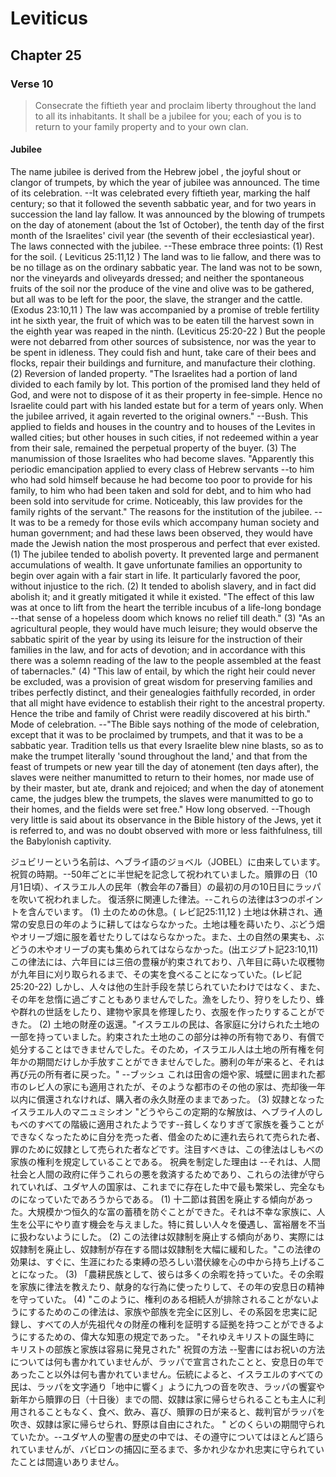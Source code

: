 # Leviticus

## Chapter 25

### Verse 10

> Consecrate the fiftieth year and proclaim liberty throughout the land to all its inhabitants. It shall be a jubilee for you; each of you is to return to your family property and to your own clan.

#### Jubilee

The name jubilee is derived from the Hebrew jobel , the joyful shout or clangor of trumpets, by which the year of jubilee was announced.
The time of its celebration. --It was celebrated every fiftieth year, marking the half century; so that it followed the seventh sabbatic year, and for two years in succession the land lay fallow. It was announced by the blowing of trumpets on the day of atonement (about the 1st of October), the tenth day of the first month of the Israelites' civil year (the seventh of their ecclesiastical year).
The laws connected with the jubilee. --These embrace three points:
(1) Rest for the soil. ( Leviticus 25:11,12 ) The land was to lie fallow, and there was to be no tillage as on the ordinary sabbatic year. The land was not to be sown, nor the vineyards and oliveyards dressed; and neither the spontaneous fruits of the soil nor the produce of the vine and olive was to be gathered, but all was to be left for the poor, the slave, the stranger and the cattle. (Exodus 23:10,11 ) The law was accompanied by a promise of treble fertility int he sixth year, the fruit of which was to be eaten till the harvest sown in the eighth year was reaped in the ninth. (Leviticus 25:20-22 ) But the people were not debarred from other sources of subsistence, nor was the year to be spent in idleness. They could fish and hunt, take care of their bees and flocks, repair their buildings and furniture, and manufacture their clothing.
(2) Reversion of landed property. "The Israelites had a portion of land divided to each family by lot. This portion of the promised land they held of God, and were not to dispose of it as their property in fee-simple. Hence no Israelite could part with his landed estate but for a term of years only. When the jubilee arrived, it again reverted to the original owners." --Bush. This applied to fields and houses in the country and to houses of the Levites in walled cities; but other houses in such cities, if not redeemed within a year from their sale, remained the perpetual property of the buyer.
(3) The manumission of those Israelites who had become slaves. "Apparently this periodic emancipation applied to every class of Hebrew servants --to him who had sold himself because he had become too poor to provide for his family, to him who had been taken and sold for debt, and to him who had been sold into servitude for crime. Noticeably, this law provides for the family rights of the servant."
The reasons for the institution of the jubilee. --It was to be a remedy for those evils which accompany human society and human government; and had these laws been observed, they would have made the Jewish nation the most prosperous and perfect that ever existed.
(1) The jubilee tended to abolish poverty. It prevented large and permanent accumulations of wealth. It gave unfortunate families an opportunity to begin over again with a fair start in life. It particularly favored the poor, without injustice to the rich.
(2) It tended to abolish slavery, and in fact did abolish it; and it greatly mitigated it while it existed. "The effect of this law was at once to lift from the heart the terrible incubus of a life-long bondage --that sense of a hopeless doom which knows no relief till death."
(3) "As an agricultural people, they would have much leisure; they would observe the sabbatic spirit of the year by using its leisure for the instruction of their families in the law, and for acts of devotion; and in accordance with this there was a solemn reading of the law to the people assembled at the feast of tabernacles."
(4) "This law of entail, by which the right heir could never be excluded, was a provision of great wisdom for preserving families and tribes perfectly distinct, and their genealogies faithfully recorded, in order that all might have evidence to establish their right to the ancestral property.
Hence the tribe and family of Christ were readily discovered at his birth."
Mode of celebration. --"The Bible says nothing of the mode of celebration, except that it was to be proclaimed by trumpets, and that it was to be a sabbatic year. Tradition tells us that every Israelite blew nine blasts, so as to make the trumpet literally 'sound throughout the land,' and that from the feast of trumpets or new year till the day of atonement (ten days after), the slaves were neither manumitted to return to their homes, nor made use of by their master, but ate, drank and rejoiced; and when the day of atonement came, the judges blew the trumpets, the slaves were manumitted to go to their homes, and the fields were set free."
How long observed. --Though very little is said about its observance in the Bible history of the Jews, yet it is referred to, and was no doubt observed with more or less faithfulness, till the Babylonish captivity.

ジュビリーという名前は、ヘブライ語のジョベル（JOBEL）に由来しています。
祝賀の時期。--50年ごとに半世紀を記念して祝われていました。贖罪の日（10月1日頃）、イスラエル人の民年（教会年の7番目）の最初の月の10日目にラッパを吹いて祝われました。
復活祭に関連した律法。--これらの法律は3つのポイントを含んでいます。
(1) 土のための休息。( レビ記25:11,12 ) 土地は休耕され、通常の安息日の年のように耕してはならなかった。土地は種を蒔いたり、ぶどう畑やオリーブ畑に服を着せたりしてはならなかった。また、土の自然の果実も、ぶどうの木やオリーブの実も集められてはならなかった。(出エジプト記23:10,11) この律法には、六年目には三倍の豊穣が約束されており、八年目に蒔いた収穫物が九年目に刈り取られるまで、その実を食べることになっていた。(レビ記25:20-22) しかし、人々は他の生計手段を禁じられていたわけではなく、また、その年を怠惰に過ごすこともありませんでした。漁をしたり、狩りをしたり、蜂や群れの世話をしたり、建物や家具を修理したり、衣服を作ったりすることができた。
(2) 土地の財産の返還。"イスラエルの民は、各家庭に分けられた土地の一部を持っていました。約束された土地のこの部分は神の所有物であり、有償で処分することはできませんでした。そのため，イスラエル人は土地の所有権を何年かの期間だけしか手放すことができませんでした。勝利の年が来ると、それは再び元の所有者に戻った。" --ブッシュ これは田舎の畑や家、城壁に囲まれた都市のレビ人の家にも適用されたが、そのような都市のその他の家は、売却後一年以内に償還されなければ、購入者の永久財産のままであった。
(3) 奴隷となったイスラエル人のマニュミシオン "どうやらこの定期的な解放は、ヘブライ人のしもべのすべての階級に適用されたようです--貧しくなりすぎて家族を養うことができなくなったために自分を売った者、借金のために連れ去られて売られた者、罪のために奴隷として売られた者などです。注目すべきは、この律法はしもべの家族の権利を規定していることである。
祝典を制定した理由は --それは、人間社会と人間の政府に伴うこれらの悪を救済するためであり、これらの法律が守られていれば、ユダヤ人の国家は、これまでに存在した中で最も繁栄し、完全なものになっていたであろうからである。
(1) 十二節は貧困を廃止する傾向があった。大規模かつ恒久的な富の蓄積を防ぐことができた。それは不幸な家族に、人生を公平にやり直す機会を与えました。特に貧しい人々を優遇し、富裕層を不当に扱わないようにした。
(2) この法律は奴隷制を廃止する傾向があり、実際には奴隷制を廃止し、奴隷制が存在する間は奴隷制を大幅に緩和した。"この法律の効果は、すぐに、生涯にわたる束縛の恐ろしい潜伏線を心の中から持ち上げることになった。
(3) 「農耕民族として、彼らは多くの余暇を持っていた。その余暇を家族に律法を教えたり、献身的な行為に使ったりして、その年の安息日の精神を守っていた。
(4) "このように、権利のある相続人が排除されることがないようにするためのこの律法は、家族や部族を完全に区別し、その系図を忠実に記録し、すべての人が先祖代々の財産の権利を証明する証拠を持つことができるようにするための、偉大な知恵の規定であった。
"それゆえキリストの誕生時に キリストの部族と家族は容易に発見された"
祝賀の方法 --聖書にはお祝いの方法については何も書かれていませんが、ラッパで宣言されたことと、安息日の年であったこと以外は何も書かれていません。伝統によると、イスラエルのすべての民は、ラッパを文字通り「地中に響く」ように九つの音を吹き、ラッパの饗宴や新年から贖罪の日（十日後）までの間、奴隷は家に帰らせられることも主人に利用されることもなく、食べ、飲み、喜び、贖罪の日が来ると、裁判官がラッパを吹き、奴隷は家に帰らせられ、野原は自由にされた。 "
どのくらいの期間守られていたか。--ユダヤ人の聖書の歴史の中では、その遵守についてはほとんど語られていませんが、バビロンの捕囚に至るまで、多かれ少なかれ忠実に守られていたことは間違いありません。